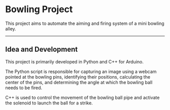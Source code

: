 # Bowling Project

This project aims to automate the aiming and firing system of a mini bowling alley.

---

## Idea and Development

This project is primarily developed in Python and C++ for Arduino.

The Python script is responsible for capturing an image using a webcam pointed at the bowling pins, identifying their positions, calculating the center of the pins, and determining the angle at which the bowling ball needs to be fired.

C++ is used to control the movement of the bowling ball pipe and activate the solenoid to launch the ball for a strike.
